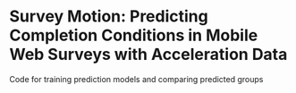 # Survey Motion: Predicting Completion Conditions in Mobile Web Surveys with Acceleration Data 

Code for training prediction models and comparing predicted groups